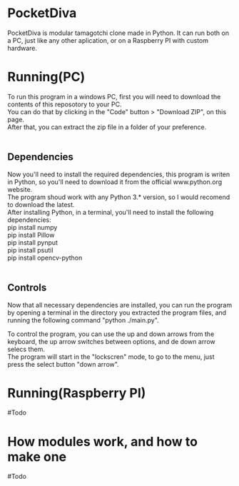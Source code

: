 # PocketDiva
  PocketDiva is modular tamagotchi clone made in Python. It can run both on a PC, just like any other aplication, or on a Raspberry PI with custom hardware.
  
# Running(PC)
 To run this program in a windows PC, first you will need to download the contents of this reposotory to your PC.<br>
 You can do that by clicking in the "Code" button > "Download ZIP", on this page.<br> After that, you can extract the zip file in a folder of your preference.<br>
<br>
<h2>Dependencies</h2>
 Now you'll need to install the required dependencies, this program is writen in Python, so you'll need to download it from the official www.python.org website.<br>
 The program shoud work with any Python 3.* version, so I would recomend to download the latest.<br>
 After installing Python, in a terminal, you'll need to install the following dependencies:<br>
 pip install numpy<br>
 pip install Pillow<br>
 pip install pynput<br>
 pip install psutil<br>
 pip install opencv-python<br>
<br>
<h2>Controls</h2>
Now that all necessary dependencies are installed, you can run the program by opening a terminal in the directory you extracted the program files, and running the following command "python ./main.py".

To control the program, you can use the up and down arrows from the keyboard, the up arrow switches between options, and de down arrow selecs them.<br>
The program will start in the "lockscren" mode, to go to the menu, just press the select button "down arrow".

# Running(Raspberry PI)
 #Todo

# How modules work, and how to make one
 #Todo
